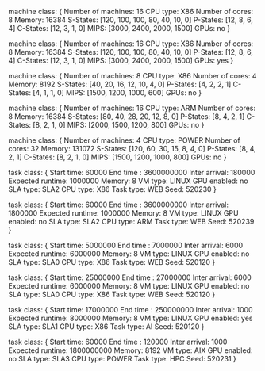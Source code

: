 machine class:
{
       Number of machines: 16
       CPU type: X86
       Number of cores: 8
       Memory: 16384
       S-States: [120, 100, 100, 80, 40, 10, 0]
       P-States: [12, 8, 6, 4]
       C-States: [12, 3, 1, 0]
       MIPS: [3000, 2400, 2000, 1500]
       GPUs: no
}


machine class:
{
       Number of machines: 16
       CPU type: X86
       Number of cores: 8
       Memory: 16384
       S-States: [120, 100, 100, 80, 40, 10, 0]
       P-States: [12, 8, 6, 4]
       C-States: [12, 3, 1, 0]
       MIPS: [3000, 2400, 2000, 1500]
       GPUs: yes
}


machine class:
{
       Number of machines: 8
       CPU type: X86
       Number of cores: 4
       Memory: 8192
       S-States: [40, 20, 16, 12, 10, 4, 0]
       P-States: [4, 2, 2, 1]
       C-States: [4, 1, 1, 0]
       MIPS: [1500, 1200, 1000, 600]
       GPUs: no
}


machine class:
{
       Number of machines: 16
       CPU type: ARM
       Number of cores: 8
       Memory: 16384
       S-States: [80, 40, 28, 20, 12, 8, 0]
       P-States: [8, 4, 2, 1]
       C-States: [8, 2, 1, 0]
       MIPS: [2000, 1500, 1200, 800]
       GPUs: no
}


machine class:
{
       Number of machines: 4
       CPU type: POWER
       Number of cores: 32
       Memory: 131072
       S-States: [120, 60, 30, 15, 8, 4, 0]
       P-States: [8, 4, 2, 1]
       C-States: [8, 2, 1, 0]
       MIPS: [1500, 1200, 1000, 800]
       GPUs: no
}


task class:
{
       Start time: 60000
       End time : 3600000000
       Inter arrival: 180000
       Expected runtime: 1000000
       Memory: 8
       VM type: LINUX
       GPU enabled: no
       SLA type: SLA2
       CPU type: X86
       Task type: WEB
       Seed: 520230
}


task class:
{
       Start time: 60000
       End time : 3600000000
       Inter arrival: 1800000
       Expected runtime: 1000000
       Memory: 8
       VM type: LINUX
       GPU enabled: no
       SLA type: SLA2
       CPU type: ARM
       Task type: WEB
       Seed: 520239
}


task class:
{
       Start time: 5000000
       End time :  7000000
       Inter arrival: 6000
       Expected runtime: 6000000
       Memory: 8
       VM type: LINUX
       GPU enabled: no
       SLA type: SLA0
       CPU type: X86
       Task type: WEB
       Seed: 520120
}


task class:
{
       Start time: 25000000
       End time :  27000000
       Inter arrival: 6000
       Expected runtime: 6000000
       Memory: 8
       VM type: LINUX
       GPU enabled: no
       SLA type: SLA0
       CPU type: X86
       Task type: WEB
       Seed: 520120
}


task class:
{
       Start time: 17000000
       End time :  250000000
       Inter arrival: 1000
       Expected runtime: 8000000
       Memory: 8
       VM type: LINUX
       GPU enabled: yes
       SLA type: SLA1
       CPU type: X86
       Task type: AI
       Seed: 520120
}


task class:
{
       Start time: 60000
       End time : 120000
       Inter arrival: 1000
       Expected runtime: 1800000000
       Memory: 8192
       VM type: AIX
       GPU enabled: no
       SLA type: SLA3
       CPU type: POWER
       Task type: HPC
       Seed: 520231
}






